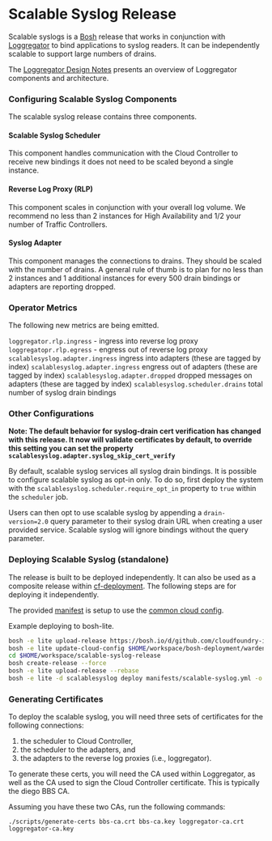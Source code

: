# Scalable Syslog Release

Scalable syslogs is a [Bosh][bosh] release that works in conjunction with
[Loggregator](https://github.com/cloudfoundry/loggregator) to bind applications to syslog readers. It can be independently 
scalable to support large numbers of drains.

The [Loggregator Design Notes](docs/loggregator-design.md) presents an
overview of Loggregator components and architecture.
### Configuring Scalable Syslog Components
The scalable syslog release contains three components.

#### Scalable Syslog Scheduler 
This component handles communication with the Cloud Controller to receive new bindings
it does not need to be scaled beyond a single instance.

#### Reverse Log Proxy (RLP)
This component scales in conjunction with your overall log volume. We recommend no less than 2 instances for High Availability and 1/2 your number of Traffic Controllers. 

#### Syslog Adapter
This component manages the connections to drains. They should be scaled with the number of drains. A general rule of thumb is to plan for no less than 2 instances and 1 additional instances for every 500 drain bindings or adapters are reporting dropped. 

### Operator Metrics
The following new metrics are being emitted.

`loggregator.rlp.ingress` - ingress into reverse log proxy
`loggregatopr.rlp.egress` - engress out of reverse log proxy
`scalablesyslog.adapter.ingress` ingress into adapters (these are tagged by index)
`scalablesyslog.adapter.ingress` engress out of adapters (these are tagged by index)
`scalablesyslog.adapter.dropped` dropped messages on adapters (these are tagged by index)
`scalablesyslog.scheduler.drains` total number of syslog drain bindings 


### Other Configurations

**Note: The default behavior for syslog-drain cert verification has changed with this release. It now will validate certificates by default, to override this setting you can set the property `scalablesyslog.adapter.syslog_skip_cert_verify`**

By default, scalable syslog services all syslog drain bindings. It is possible
to configure scalable syslog as opt-in only. To do so, first deploy the system
with the `scalablesyslog.scheduler.require_opt_in` property to `true` within
the `scheduler` job.

Users can then opt to use scalable syslog by appending a `drain-version=2.0`
query parameter to their syslog drain URL when creating a user provided
service. Scalable syslog will ignore bindings without the query parameter.

### Deploying Scalable Syslog (standalone)

The release is built to be deployed independently.
It can also be used as a
composite release within
[cf-deployment][cf-deployment].
The following steps are for deploying it independently.

The provided
[manifest][sample-manifest]
is setup to use the
[common cloud config][common-cloud-config].

Example deploying to bosh-lite.

```bash
bosh -e lite upload-release https://bosh.io/d/github.com/cloudfoundry-incubator/consul-release
bosh -e lite update-cloud-config $HOME/workspace/bosh-deployment/warden/cloud-config.yml
cd $HOME/workspace/scalable-syslog-release
bosh create-release --force
bosh -e lite upload-release --rebase
bosh -e lite -d scalablesyslog deploy manifests/scalable-syslog.yml -o manifests/fake-ops.yml --vars-store=/tmp/bosh-lite-ss.yml
```



### Generating Certificates



To deploy the scalable syslog,
you will need three sets of certificates for
the following connections:

1. the scheduler to Cloud Controller,
2. the scheduler to the adapters, and
3. the adapters to the reverse log proxies (i.e., loggregator).

To generate these certs,
you will need the CA used within Loggregator,
as well as the CA used to sign the Cloud Controller certificate.
This is typically the diego BBS CA.

Assuming you have these two CAs,
run the following commands:

```
./scripts/generate-certs bbs-ca.crt bbs-ca.key loggregator-ca.crt loggregator-ca.key
```

[bosh]:                https://bosh.io
[scalable-syslog]:     https://github.com/cloudfoundry-incubator/scalable-syslog
[cf-deployment]:       https://github.com/cloudfoundry/cf-deployment
[sample-manifest]:     https://github.com/cloudfoundry-incubator/scalable-syslog-release/blob/master/manifests/scalable-syslog.yml
[common-cloud-config]: https://github.com/cloudfoundry/bosh-deployment/blob/master/warden/cloud-config.yml
